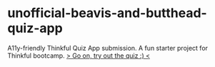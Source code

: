 # unofficial-beavis-and-butthead-quiz-app

A11y-friendly Thinkful Quiz App submission. A fun starter project for Thinkful bootcamp. [> Go on, try out the quiz :) <](https://pjotrpaan.github.io/unofficial-beavis-and-butthead-quiz-app/)
